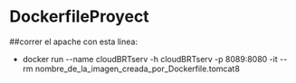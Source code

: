 # DockerfileProyect

##correr el apache con esta linea:
- docker run --name cloudBRTserv -h cloudBRTserv -p 8089:8080 -it --rm nombre_de_la_imagen_creada_por_Dockerfile.tomcat8


